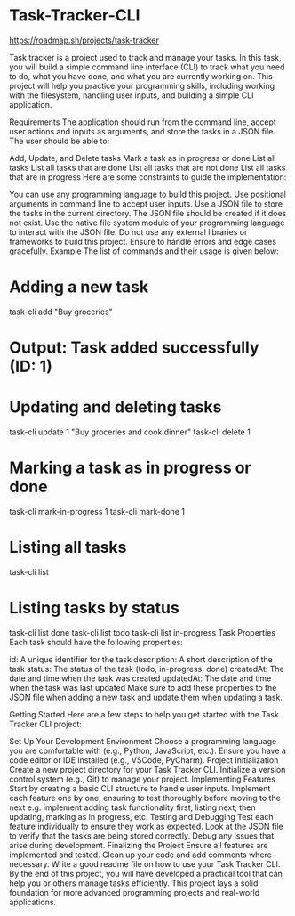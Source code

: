 # Task-Tracker-CLI
https://roadmap.sh/projects/task-tracker

Task tracker is a project used to track and manage your tasks. In this task, you will build a simple command line interface (CLI) to track what you need to do, what you have done, and what you are currently working on. This project will help you practice your programming skills, including working with the filesystem, handling user inputs, and building a simple CLI application.

Requirements
The application should run from the command line, accept user actions and inputs as arguments, and store the tasks in a JSON file. The user should be able to:

Add, Update, and Delete tasks
Mark a task as in progress or done
List all tasks
List all tasks that are done
List all tasks that are not done
List all tasks that are in progress
Here are some constraints to guide the implementation:

You can use any programming language to build this project.
Use positional arguments in command line to accept user inputs.
Use a JSON file to store the tasks in the current directory.
The JSON file should be created if it does not exist.
Use the native file system module of your programming language to interact with the JSON file.
Do not use any external libraries or frameworks to build this project.
Ensure to handle errors and edge cases gracefully.
Example
The list of commands and their usage is given below:

# Adding a new task
task-cli add "Buy groceries"
# Output: Task added successfully (ID: 1)

# Updating and deleting tasks
task-cli update 1 "Buy groceries and cook dinner"
task-cli delete 1

# Marking a task as in progress or done
task-cli mark-in-progress 1
task-cli mark-done 1

# Listing all tasks
task-cli list

# Listing tasks by status
task-cli list done
task-cli list todo
task-cli list in-progress
Task Properties
Each task should have the following properties:

id: A unique identifier for the task
description: A short description of the task
status: The status of the task (todo, in-progress, done)
createdAt: The date and time when the task was created
updatedAt: The date and time when the task was last updated
Make sure to add these properties to the JSON file when adding a new task and update them when updating a task.

Getting Started
Here are a few steps to help you get started with the Task Tracker CLI project:

Set Up Your Development Environment
Choose a programming language you are comfortable with (e.g., Python, JavaScript, etc.).
Ensure you have a code editor or IDE installed (e.g., VSCode, PyCharm).
Project Initialization
Create a new project directory for your Task Tracker CLI.
Initialize a version control system (e.g., Git) to manage your project.
Implementing Features
Start by creating a basic CLI structure to handle user inputs.
Implement each feature one by one, ensuring to test thoroughly before moving to the next e.g. implement adding task functionality first, listing next, then updating, marking as in progress, etc.
Testing and Debugging
Test each feature individually to ensure they work as expected. Look at the JSON file to verify that the tasks are being stored correctly.
Debug any issues that arise during development.
Finalizing the Project
Ensure all features are implemented and tested.
Clean up your code and add comments where necessary.
Write a good readme file on how to use your Task Tracker CLI.
By the end of this project, you will have developed a practical tool that can help you or others manage tasks efficiently. This project lays a solid foundation for more advanced programming projects and real-world applications.
